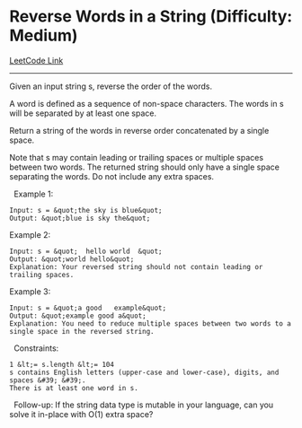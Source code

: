 # Reverse Words in a String (Difficulty: Medium)

[LeetCode Link](https://leetcode.com/problems/reverse-words-in-a-string/)

---

Given an input string s, reverse the order of the words.

A word is defined as a sequence of non-space characters. The words in s will be separated by at least one space.

Return a string of the words in reverse order concatenated by a single space.

Note that s may contain leading or trailing spaces or multiple spaces between two words. The returned string should only have a single space separating the words. Do not include any extra spaces.

&nbsp;
Example 1:

```
Input: s = &quot;the sky is blue&quot;
Output: &quot;blue is sky the&quot;
```

Example 2:

```
Input: s = &quot;  hello world  &quot;
Output: &quot;world hello&quot;
Explanation: Your reversed string should not contain leading or trailing spaces.
```

Example 3:

```
Input: s = &quot;a good   example&quot;
Output: &quot;example good a&quot;
Explanation: You need to reduce multiple spaces between two words to a single space in the reversed string.
```

&nbsp;
Constraints:


	1 &lt;= s.length &lt;= 104
	s contains English letters (upper-case and lower-case), digits, and spaces &#39; &#39;.
	There is at least one word in s.


&nbsp;
Follow-up:&nbsp;If the string data type is mutable in your language, can&nbsp;you solve it&nbsp;in-place&nbsp;with&nbsp;O(1)&nbsp;extra space?

